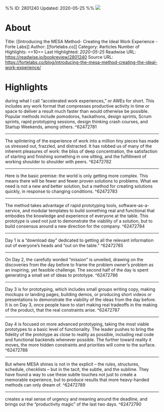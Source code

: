 %%
ID: 2801240
Updated: 2020-05-25
%%
![](https://readwise-assets.s3.amazonaws.com/static/images/article2.74d541386bbf.png)

# About
Title: [[Introducing the MESA Method- Creating the Ideal Work Experience - Forte Labs]]
Author: [[fortelabs.co]]
Category: #articles
Number of Highlights: ==10==
Last Highlighted: *2020-05-25*
Readwise URL: https://readwise.io/bookreview/2801240
Source URL: https://fortelabs.co/blog/introducing-the-mesa-method-creating-the-ideal-work-experience/


# Highlights 
during what I call “accelerated work experiences,” or AWEs for short. This includes any work format that compresses productive activity in time or space to deliver a result much faster than would otherwise be possible. Popular methods include pomodoros, hackathons, design sprints, Scrum sprints, rapid prototyping sessions, design thinking crash courses, and Startup Weekends, among others.  ^62472781

---

The splintering of the experience of work into a million tiny pieces has made us stressed out, frazzled, and distracted. It has robbed us of many of the inherent pleasures of work: the bliss of deep concentration, the satisfaction of starting and finishing something in one sitting, and the fulfillment of working shoulder to shoulder with peers.  ^62472782

---

Here is the basic premise: the world is only getting more complex. This means there will be fewer and fewer proven solutions to problems. What we need is not a new and better solution, but a method for creating solutions quickly, in response to changing conditions.  ^62472783

---

The method takes advantage of rapid prototyping tools, software-as-a-service, and modular templates to build something real and functional that embodies the knowledge and experience of everyone at the table. This prototype is used not just to demonstrate the viability of a solution, but to build consensus around a new direction for the company.  ^62472784

---

Day 1 is a “download day” dedicated to getting all the relevant information out of everyone’s heads and “out on the table.”  ^62472785

---

On Day 2, the carefully worded “mission” is unveiled, drawing on the discoveries from the day before to frame the problem owner’s problem as an inspiring, yet feasible challenge. The second half of the day is spent generating a small set of ideas to prototype.  ^62472786

---

Day 3 is for prototyping, which includes small groups writing copy, making mockups or landing pages, building demos, or producing short videos or presentations to demonstrate the viability of the ideas from the day before. It is on Day 3, once people have to start making real tradeoffs in the making of the product, that the real constraints arise.  ^62472787

---

Day 4 is focused on more advanced prototyping, taking the most viable prototypes to a basic level of functionality. The leader pushes to bring the fidelity of the prototype as close to reality as possible, including real code and functional backends whenever possible. The further toward reality it moves, the more hidden constraints and priorities will come to the surface.  ^62472788

---

But where MESA shines is not in the explicit – the rules, structures, schedule, checklists – but in the tacit, the subtle, and the sublime. They have found a way to use these subtle touches not just to create a memorable experience, but to produce results that more heavy-handed methods can only dream of.  ^62472789

---

creates a real sense of urgency and meaning around the deadline, and brings out the “productivity magic” of the last two days.  ^62472790

